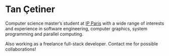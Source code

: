 # Tan Çetiner

Computer science master’s student at [IP Paris](https://www.ip-paris.fr/en) with a wide range of interests and experience in software engineering, computer graphics, system programming and parallel computing.

Also working as a freelance full-stack developer. Contact me for possible collaborations!
